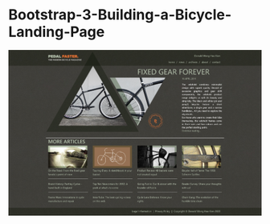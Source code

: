# Bootstrap-3-Building-a-Bicycle-Landing-Page

![alt text](https://github.com/DonaldKien/Bootstrap-Project-3-Building-a-bicycle-Landing-Page/blob/master/Bootstrap-3-Building-a-Bicycle-Landing-Page.png)
